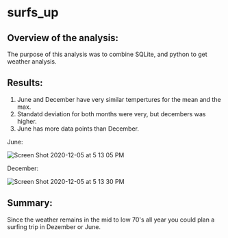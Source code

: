 # surfs_up

## Overview of the analysis:
The purpose of this analysis was to combine SQLite, and python to get weather analysis.

## Results:

1. June and December have very similar tempertures for the mean and the max. 
2. Standatd deviation for both months were very, but decembers was higher.
3. June has more data points than December.

June:

![Screen Shot 2020-12-05 at 5 13 05 PM](https://user-images.githubusercontent.com/16258584/101269042-bd120f00-372f-11eb-832e-be9a89296941.png)

December:

![Screen Shot 2020-12-05 at 5 13 30 PM](https://user-images.githubusercontent.com/16258584/101269035-9b188c80-372f-11eb-9ff1-cfdc45d3524b.png)

## Summary: 
Since the weather remains in the mid to low 70's all year you could plan a surfing trip in Dezember or June. 
